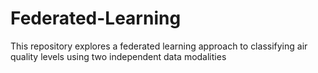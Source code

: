 # Federated-Learning
This repository explores a federated learning approach to classifying air quality levels using two independent data modalities
